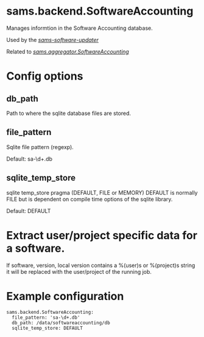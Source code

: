 # sams.backend.SoftwareAccounting

Manages informtion in the Software Accounting database.

Used by the [*sams-software-updater*](../sams-software-updater.md)

Related to [*sams.aggregator.SoftwareAccounting*](../aggregator/SoftwareAccounting.md)

# Config options

## db_path

Path to where the sqlite database files are stored.

## file_pattern

Sqlite file pattern (regexp).

Default: sa-\d+.db

## sqlite_temp_store

sqlite temp_store pragma (DEFAULT, FILE or MEMORY)
DEFAULT is normally FILE but is dependent on compile time
options of the sqlite library.

Default: DEFAULT

# Extract user/project specific data for a software.

If software, version, local version contains a %(user)s or %(project)s string it will be replaced with the user/project of the running job.

# Example configuration

```
sams.backend.SoftwareAccounting:
  file_pattern: 'sa-\d+.db'
  db_path: /data/softwareaccounting/db
  sqlite_temp_store: DEFAULT
```
